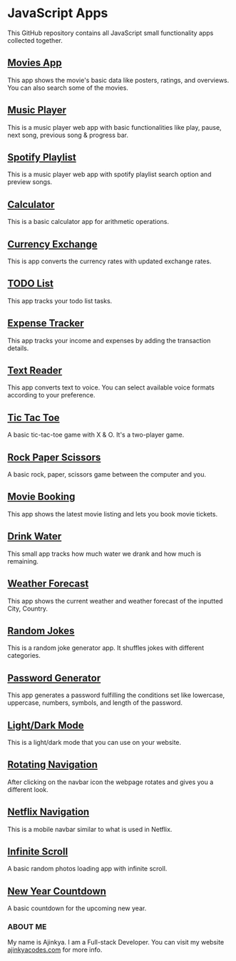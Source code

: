 # JavaScript Apps

This GitHub repository contains all JavaScript small functionality apps collected together.

## [Movies App](https://ajinkyacodes.github.io/javascript-apps/movies-app)
This app shows the movie's basic data like posters, ratings, and overviews. You can also search some of the movies.

## [Music Player](https://ajinkyacodes.github.io/javascript-apps/music-player)
This is a music player web app with basic functionalities like play, pause, next song, previous song & progress bar.

## [Spotify Playlist](https://ajinkyacodes.github.io/javascript-apps/spotify-playlist)
This is a music player web app with spotify playlist search option and preview songs.

## [Calculator](https://ajinkyacodes.github.io/javascript-apps/calculator)
This is a basic calculator app for arithmetic operations.

## [Currency Exchange](https://ajinkyacodes.github.io/javascript-apps/currency-exchange)
This is app converts the currency rates with updated exchange rates.

## [TODO List](https://ajinkyacodes.github.io/javascript-apps/todolist)
This app tracks your todo list tasks.

## [Expense Tracker](https://ajinkyacodes.github.io/javascript-apps/expense-tracker)
This app tracks your income and expenses by adding the transaction details.

## [Text Reader](https://ajinkyacodes.github.io/javascript-apps/text-reader)
This app converts text to voice. You can select available voice formats according to your preference.

## [Tic Tac Toe](https://ajinkyacodes.github.io/javascript-apps/tic-tac-toe-basic)
A basic tic-tac-toe game with X & O. It's a two-player game.

## [Rock Paper Scissors](https://ajinkyacodes.github.io/javascript-apps/rock-paper-scissors)
A basic rock, paper, scissors game between the computer and you.

## [Movie Booking](https://ajinkyacodes.github.io/javascript-apps/movie-booking)
This app shows the latest movie listing and lets you book movie tickets.

## [Drink Water](https://ajinkyacodes.github.io/javascript-apps/drink-water)
This small app tracks how much water we drank and how much is remaining.

## [Weather Forecast](https://ajinkyacodes.github.io/javascript-apps/weather-forecast)
This app shows the current weather and weather forecast of the inputted City, Country.

## [Random Jokes](https://ajinkyacodes.github.io/javascript-apps/random-jokes/)
This is a random joke generator app. It shuffles jokes with different categories.

## [Password Generator](https://ajinkyacodes.github.io/javascript-apps/password-generator)
This app generates a password fulfilling the conditions set like lowercase, uppercase, numbers, symbols, and length of the password.

## [Light/Dark Mode](https://ajinkyacodes.github.io/javascript-apps/light-dark-mode)
This is a light/dark mode that you can use on your website.

## [Rotating Navigation](https://ajinkyacodes.github.io/javascript-apps/rotating-navigation)
After clicking on the navbar icon the webpage rotates and gives you a different look.

## [Netflix Navigation](https://ajinkyacodes.github.io/javascript-apps/netflix-navigation)
This is a mobile navbar similar to what is used in Netflix.

## [Infinite Scroll](https://ajinkyacodes.github.io/javascript-apps/infinite-scroll)
A basic random photos loading app with infinite scroll.

## [New Year Countdown](https://ajinkyacodes.github.io/javascript-apps/new-year-countdown)
A basic countdown for the upcoming new year.

### ABOUT ME
My name is Ajinkya. I am a Full-stack Developer. You can visit my website [ajinkyacodes.com](https://ajinkyacodes.com) for more info.

